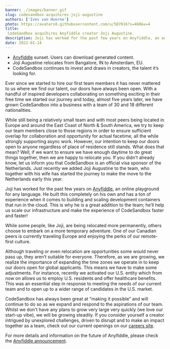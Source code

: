 ```yaml
---
banner: ./images/banner.gif
slug: codesandbox-acquihires-joji-augustine
authors: ['Ives van Hoorne']
photo: https://avatars0.githubusercontent.com/u/587016?s=460&v=4
title:
 CodeSandbox acquihires Anyfiddle creator Joji Augustine.
description: Joji has worked for the past few years on Anyfiddle, an online playground for any language. He built this completely on his own and has a ton of experience when it comes to building and scaling development containers that run in the cloud. This is why he is a great addition to the team; he’ll help us scale our infrastructure and make the experience of CodeSandbox faster and faster!
date: 2022-01-14
---
```


-   [Anyfiddle](https://www.anyfiddle.com/) sunset. Users can download generated content.
-   Joji Augustine relocates from Bangalore, IN to Amsterdam, EU.
-   CodeSandbox continues to invest and draws in creators, the talent it’s looking for.

Ever since we started to hire our first team members it has never mattered to us where we find our talent, our doors have always been open. With a handful of inspired developers collaborating on something exciting in their free time we started our journey and today, almost five years later, we have grown CodeSandbox into a business with a team of 30 and 18 different nationalities.

While still being a relatively small team and with most peers being located in Europe and around the East Coast of North & South America, we try to keep our team members close to those regions in order to ensure sufficient overlap for collaboration and opportunity for actual facetime, all the while strongly supporting async work. However, our intention to keep our doors open to anyone regardless of place of residence still stands. What does that mean? Well, if we want to ensure we have enough daytime to do great things together, then we are happy to relocate you. If you didn't already know, let us inform you that CodeSandbox is an official visa sponsor of the Netherlands. Just recently we added Joji Augustine to the team, who together with his wife has started the journey to make the move to the Netherlands early this year.

Joji has worked for the past few years on [Anyfiddle](https://www.anyfiddle.com/), an online playground for any language. He built this completely on his own and has a ton of experience when it comes to building and scaling development containers that run in the cloud. This is why he is a great addition to the team; he’ll help us scale our infrastructure and make the experience of CodeSandbox faster and faster!

While some people, like Joji, are being relocated more permanently, others choose to embark on a more temporary adventure. One of our Canadian peers is currently traveling Europe and enjoying the perks of our remote-first culture.

Although traveling or even relocation are opportunities some would never pass up, they aren’t suitable for everyone. Therefore, as we are growing, we realize the importance of expanding the time zones we operate in to keep our doors open for global applicants. This means we have to make some adjustments. For instance, recently we activated our U.S. entity which from now on allows us to employ U.S. residents and offer healthcare benefits. This was an essential step in response to meeting the needs of our current team and to open up to a wider range of candidates in the U.S. market.

CodeSandbox has always been great at “making it possible” and will continue to do so as we expand and respond to the aspirations of our team. Whilst we don't have any plans to grow very large very quickly (we love our start-up vibe), we will be growing steadily. If you consider yourself a creator intrigued by unexplored challenges, driven to disrupt and to make an impact together as a team, check out our current openings on our [careers site](https://codesandbox.io/jobs).

For more details and information on the future of Anyfiddle, please check the [Anyfiddle announcement](https://www.anyfiddle.com/).